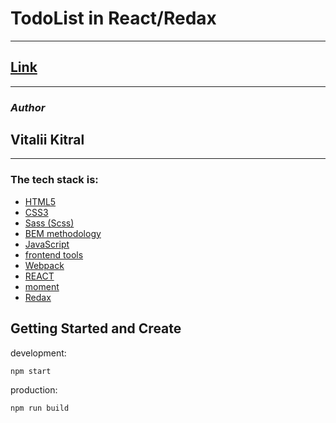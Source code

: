 # TodoList in React/Redax

---

## [Link](https://deluxe-vacherin-26e36b.netlify.app/)

---

### _Author_

## Vitalii Kitral

---

### The tech stack is:

- [HTML5](https://en.wikipedia.org/wiki/HTML5)
- [CSS3](https://en.wikipedia.org/wiki/Cascading_Style_Sheets)
- [Sass (Scss)](https://sass-lang.com/)
- [BEM methodology](https://en.bem.info/methodology/)
- [JavaScript](https://ru.wikipedia.org/wiki/JavaScript)
- [frontend tools](http://frontendtools.com/)
- [Webpack](https://ru.wikipedia.org/wiki/Webpack)
- [REACT](https://ru.wikipedia.org/wiki/React)
- [moment](https://momentjs.com/)
- [Redax](https://redux.js.org/)

## Getting Started and Create

development:

```bash
npm start
```

production:

```bash
npm run build
```
